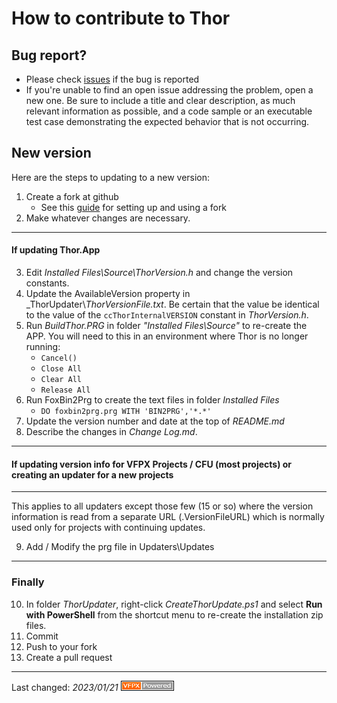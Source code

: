 # How to contribute to Thor

## Bug report?
- Please check [issues](https://github.com/VFPX/Thor/issues) if the bug is reported
- If you're unable to find an open issue addressing the problem, open a new one. Be sure to include a title and clear description, as much relevant information as possible, and a code sample or an executable test case demonstrating the expected behavior that is not occurring.

## New version
Here are the steps to updating to a new version:

1. Create a fork at github
   - See this [guide](https://www.dataschool.io/how-to-contribute-on-github/) for setting up and using a fork
2. Make whatever changes are necessary.
---
#### If updating Thor.App
3. Edit _Installed Files\Source\ThorVersion.h_ and change the version constants.
1. Update the AvailableVersion property in _ThorUpdater\\_ThorVersionFile.txt_. Be certain that the value be identical to the value of the `ccThorInternalVERSION` constant in _ThorVersion.h_.
1. Run _BuildThor.PRG_ in folder _"Installed Files\Source"_ to re-create the APP. You will need to this in an environment where Thor is no longer running:
    - `Cancel()`
    - `Close All`
    - `Clear All`
    - `Release All`
1. Run FoxBin2Prg to create the text files in folder _Installed Files_
   - `DO foxbin2prg.prg WITH 'BIN2PRG','*.*'`
1. Update the version number and date at the top of _README.md_ 
1. Describe the changes in _Change Log.md_.
---
#### If updating version info for VFPX Projects / CFU (most projects) or creating an updater for a new projects
---

This applies to all updaters except those few (15 or so) where the version information is read from a separate URL (.VersionFileURL) which is normally used only for projects with continuing updates.

9. Add / Modify the prg file in Updaters\Updates

---
### Finally
10. In folder _ThorUpdater_, right-click _CreateThorUpdate.ps1_ and select **Run with PowerShell** from the shortcut menu to re-create the installation zip files.
1. Commit
1. Push to your fork
1. Create a pull request


----
Last changed: _2023/01/21_ ![Picture](vfpxpoweredby_alternative.gif)
